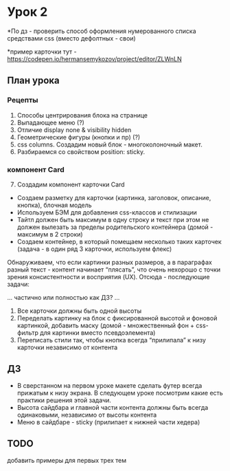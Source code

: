 # Урок 2

\*По дз - проверить способ оформления нумерованного списка средствами css (вместо дефолтных - свои)

\*пример карточки тут - https://codepen.io/hermansemykozov/project/editor/ZLWnLN

## План урока

### Рецепты

1. Способы центрирования блока на странице
2. Выпадающее меню (?)
3. Отличие display none & visibility hidden
4. Геометрические фигуры (кнопки и пр) (?)
5. css columns. Создадим новый блок - многоколоночный макет.
6. Разбираемся со свойством position: sticky.

### компонент Card

7. Создадим компонент карточки Card

- Создаем разметку для карточки (картинка, заголовок, описание, кнопка), блочная модель
- Используем БЭМ для добавления css-классов и стилизации
- Тайтл должен быть максимум в одну строку и текст при этом не должен вылезать за пределы родительского контейнера (домой - максимум в 2 строки)
- Создаем контейнер, в который помещаем несколько таких карточек (задача - в один ряд 3 карточки, используем флекс)

Обнаруживаем, что если картинки разных размеров, а в параграфах разный текст - контент начинает “плясать”, что очень нехорошо с точки зрения консистентности и восприятия (UX). Отсюда - последующие задачи:

... частично или полностью как ДЗ? ...

1. Все карточки должны быть одной высоты
2. Переделать картинку на блок с фиксированной высотой и фоновой картинкой, добавить маску (домой - множественный фон + css-фильтр для картинки вместо псевдоэлемента)
3. Переписать стили так, чтобы кнопка всегда “прилипала” к низу карточки независимо от контента

## ДЗ

- В сверстанном на первом уроке макете сделать футер всегда прижатым к низу экрана. В следующем уроке посмотрим какие есть практики решения этой задачи.
- Высота сайдбара и главной части контента должны быть всегда одинаковыми, независимо от высоты контента
- Меню в сайдбаре - sticky (прилипает к нижней части хедера)

## TODO

добавить примеры для первых трех тем

